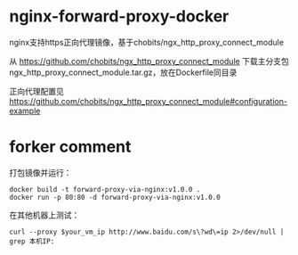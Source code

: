 # nginx-forward-proxy-docker
nginx支持https正向代理镜像，基于chobits/ngx_http_proxy_connect_module

从 https://github.com/chobits/ngx_http_proxy_connect_module 下载主分支包ngx_http_proxy_connect_module.tar.gz，放在Dockerfile同目录

正向代理配置见 https://github.com/chobits/ngx_http_proxy_connect_module#configuration-example


# forker comment

打包镜像并运行：
```shell
docker build -t forward-proxy-via-nginx:v1.0.0 .
docker run -p 80:80 -d forward-proxy-via-nginx:v1.0.0
```

在其他机器上测试：
```shell
curl --proxy $your_vm_ip http://www.baidu.com/s\?wd\=ip 2>/dev/null | grep 本机IP:
```
